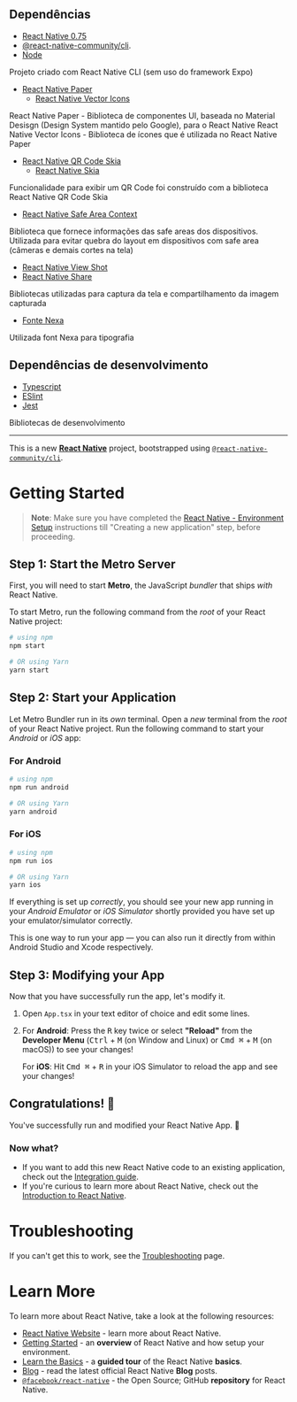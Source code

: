 ## Dependências

- [React Native 0.75](https://reactnative.dev/)
- [@react-native-community/cli](https://github.com/react-native-community/cli).
- [Node](https://nodejs.org/pt)

Projeto criado com React Native CLI (sem uso do framework Expo)

- [React Native Paper](https://reactnativepaper.com/)
  - [React Native Vector Icons](https://github.com/oblador/react-native-vector-icons)

React Native Paper - Biblioteca de componentes UI, baseada no Material Desisgn (Design System mantido pelo Google), para o React Native
React Native Vector Icons - Biblioteca de ícones que é utilizada no React Native Paper

- [React Native QR Code Skia](https://github.com/enzomanuelmangano/react-native-qrcode-skia)
  - [React Native Skia](https://shopify.github.io/react-native-skia/)

Funcionalidade para exibir um QR Code foi construído com a biblioteca React Native QR Code Skia

- [React Native Safe Area Context](https://github.com/th3rdwave/react-native-safe-area-context#readme)

Biblioteca que fornece informações das safe areas dos dispositivos. Utilizada para evitar quebra do layout em dispositivos com safe area (câmeras e demais cortes na tela)

- [React Native View Shot](https://github.com/gre/react-native-view-shot)
- [React Native Share](https://github.com/react-native-share/react-native-share)

Bibliotecas utilizadas para captura da tela e compartilhamento da imagem capturada

- [Fonte Nexa](https://www.dafont.com/nexa.font)

Utilizada font Nexa para tipografia

## Dependências de desenvolvimento

- [Typescript](https://www.typescriptlang.org/)
- [ESlint](https://eslint.org/)
- [Jest](https://jestjs.io/pt-BR/)

Bibliotecas de desenvolvimento

---

This is a new [**React Native**](https://reactnative.dev) project, bootstrapped using [`@react-native-community/cli`](https://github.com/react-native-community/cli).

# Getting Started

> **Note**: Make sure you have completed the [React Native - Environment Setup](https://reactnative.dev/docs/environment-setup) instructions till "Creating a new application" step, before proceeding.

## Step 1: Start the Metro Server

First, you will need to start **Metro**, the JavaScript _bundler_ that ships _with_ React Native.

To start Metro, run the following command from the _root_ of your React Native project:

```bash
# using npm
npm start

# OR using Yarn
yarn start
```

## Step 2: Start your Application

Let Metro Bundler run in its _own_ terminal. Open a _new_ terminal from the _root_ of your React Native project. Run the following command to start your _Android_ or _iOS_ app:

### For Android

```bash
# using npm
npm run android

# OR using Yarn
yarn android
```

### For iOS

```bash
# using npm
npm run ios

# OR using Yarn
yarn ios
```

If everything is set up _correctly_, you should see your new app running in your _Android Emulator_ or _iOS Simulator_ shortly provided you have set up your emulator/simulator correctly.

This is one way to run your app — you can also run it directly from within Android Studio and Xcode respectively.

## Step 3: Modifying your App

Now that you have successfully run the app, let's modify it.

1. Open `App.tsx` in your text editor of choice and edit some lines.
2. For **Android**: Press the <kbd>R</kbd> key twice or select **"Reload"** from the **Developer Menu** (<kbd>Ctrl</kbd> + <kbd>M</kbd> (on Window and Linux) or <kbd>Cmd ⌘</kbd> + <kbd>M</kbd> (on macOS)) to see your changes!

   For **iOS**: Hit <kbd>Cmd ⌘</kbd> + <kbd>R</kbd> in your iOS Simulator to reload the app and see your changes!

## Congratulations! :tada:

You've successfully run and modified your React Native App. :partying_face:

### Now what?

- If you want to add this new React Native code to an existing application, check out the [Integration guide](https://reactnative.dev/docs/integration-with-existing-apps).
- If you're curious to learn more about React Native, check out the [Introduction to React Native](https://reactnative.dev/docs/getting-started).

# Troubleshooting

If you can't get this to work, see the [Troubleshooting](https://reactnative.dev/docs/troubleshooting) page.

# Learn More

To learn more about React Native, take a look at the following resources:

- [React Native Website](https://reactnative.dev) - learn more about React Native.
- [Getting Started](https://reactnative.dev/docs/environment-setup) - an **overview** of React Native and how setup your environment.
- [Learn the Basics](https://reactnative.dev/docs/getting-started) - a **guided tour** of the React Native **basics**.
- [Blog](https://reactnative.dev/blog) - read the latest official React Native **Blog** posts.
- [`@facebook/react-native`](https://github.com/facebook/react-native) - the Open Source; GitHub **repository** for React Native.
